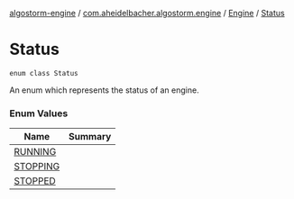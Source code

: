 [algostorm-engine](../../../index.md) / [com.aheidelbacher.algostorm.engine](../../index.md) / [Engine](../index.md) / [Status](.)

# Status

`enum class Status`

An enum which represents the status of an engine.

### Enum Values

| Name | Summary |
|---|---|
| [RUNNING](-r-u-n-n-i-n-g.md) |  |
| [STOPPING](-s-t-o-p-p-i-n-g.md) |  |
| [STOPPED](-s-t-o-p-p-e-d.md) |  |
